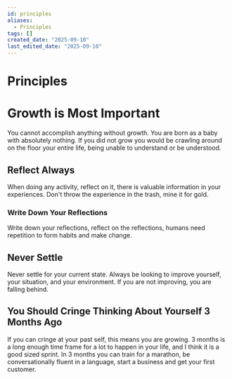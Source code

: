 ```yaml
---
id: principles
aliases:
  - Principles
tags: []
created_date: "2025-09-10"
last_edited_date: "2025-09-10"
---
```


# Principles

# Growth is Most Important

You cannot accomplish anything without growth. You are born as a baby with absolutely nothing. If you did not grow you would be crawling around on the floor your entire life, being unable to understand or be understood.

## Reflect Always

When doing any activity, reflect on it, there is valuable information in your experiences. Don't throw the experience in the trash, mine it for gold.

### Write Down Your Reflections

Write down your reflections, reflect on the reflections, humans need repetition to form habits and make change.

## Never Settle

Never settle for your current state. Always be looking to improve yourself, your situation, and your environment. If you are not improving, you are falling behind.

## You Should Cringe Thinking About Yourself 3 Months Ago

If you can cringe at your past self, this means you are growing. 3 months is a long enough time frame for a lot to happen in your life, and I think it is a good sized sprint. In 3 months you can train for a marathon, be conversationally fluent in a language, start a business and get your first customer.
